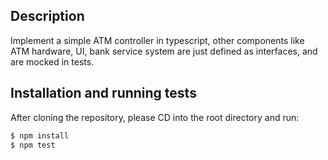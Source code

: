 ## Description

Implement a simple ATM controller in typescript, other components like ATM hardware, UI, bank service system are just defined as interfaces, and are mocked in tests.

## Installation and running tests

After cloning the repository, please CD into the root directory and run:

```bash
$ npm install
$ npm test
```
